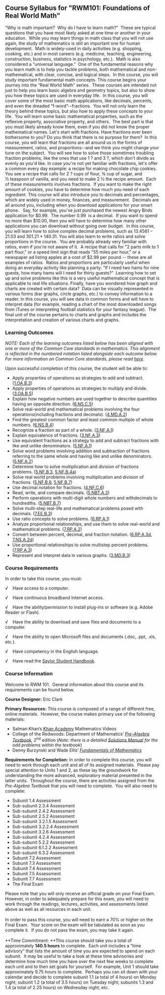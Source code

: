 Course Syllabus for "RWM101: Foundations of Real World Math"
------------------------------------------------------------

“Why is math important?  Why do I have to learn math?”  These are
typical questions that you have most likely asked at one time or another
in your education.  While you may learn things in math class that you
will not use again, the study of mathematics is still an important one
for human development.  Math is widely-used in daily activities (e.g.
shopping, cooking, etc.) and in most careers (e.g. medicine, teaching,
engineering, construction, business, statistics in psychology, etc.). 
Math is also considered a “universal language.”  One of the fundamental
reasons why you learn math is to help you tackle problems, both
mathematical and non-mathematical, with clear, concise, and logical
steps.  In this course, you will study important fundamental math
concepts. This course begins your journey into the “Real World Math”
series.  These courses are intended not just to help you learn basic
algebra and geometry topics, but also to show you how these topics are
used in everyday life.  In this course, you will cover some of the most
basic math applications, like decimals, percents, and even the dreaded
“f-word”--fractions.  You will not only learn the theory behind these
topics, but also how to apply these concepts to your life.  You will
learn some basic mathematical properties, such as the reflexive
property, associative property, and others.  The best part is that you
most likely already know them, even if you did not know the proper
mathematical names. Let's start with fractions. Have fractions ever been
bothersome to you? Do you think that there is no purpose for them?  In
this course, you will learn that fractions are all around us in the
forms of measurement, ratios, and proportions--and we think you might
change your tune on the subject.  You will see how to solve those
sometimes troubling fraction problems, like the ones that use 1 ? and 3
?, which don't divide as evenly as you'd like. In case you're not yet
familiar with fractions, let's offer a common every day example: a
recipe for making chocolate chip cookies.  You see a recipe that calls
for 2 ? cups of flour, ¾ cup of sugar, and ½ teaspoon of vanilla, and
you need to make 2 ½ the recipe amount.  Each of these measurements
involves fractions.  If you want to make the right amount of cookies,
you have to determine how much you need of each ingredient. This course
will also introduce you to decimals and percentages, which are widely
used in money, finances, and measurement.  Decimals are all around you,
including when you download applications for your smart phone.   Say,
for example, you've just purchased the newest Angry Birds application
for $0.99.  The number 0.99  is a decimal.  If you want to spend no more
than $10.00, then you will have to determine how many other applications
you can download without going over budget.  In this course, you will
learn how to solve complex decimal problems, such as 13.4561 – 21.03 and
301.21 \* 140.31. You will also learn to write ratios and solve
proportions in the course.  You are probably already very familiar with
ratios, even if you're not aware of it.  A recipe that calls for "2
parts milk to 1 part flour," or a speed limit sign that reads "55 miles
per hour," or a newspaper ad listing apples at a cost of $2.99 per
pound -- these are all examples of ratios.  Ratios and proportions are
particularly useful when doing an everyday activity like planning a
party: “If I need two hams for nine guests, how many hams will I need
for thirty guests?”  Learning how to set up and solve problems like this
is a very useful mathematical concept that is applicable to real life
situations. Finally, have you wondered how graph and charts are created
with certain data?  Data can be visually represented in various forms
(bar graphs, circle graphs, etc.) to convey information to a reader. In
this course, you will see data in common forms and will have to
interpret data (for example, reading a chart of the most downloaded
songs from iTunes or interpreting football statistics for your fantasy
league).  The final unit of the course pertains to charts and graphs and
includes the interpretation and creation of various charts and graphs.

### Learning Outcomes

*NOTE: Each of the learning outcomes listed below has been aligned with
one or more of the Common Core standards in mathematics. This alignment
is reflected in the numbered notation listed alongside each outcome
below. For more information on Common Core standards, please read
[here](http://www.corestandards.org/).*  
  
 Upon successful completion of this course, the student will be able
to:  

-   Apply properties of operations as strategies to add and subtract.
    ([1.OA.B.3](http://www.corestandards.org/Math/Content/1/OA/B/3))
-   Apply properties of operations as strategies to multiply and divide.
    ([3.OA.B.5](http://www.corestandards.org/Math/Content/3/OA/B/5))
-   Explain how negative numbers are used together to describe
    quantities having an opposite direction.
    ([6.NS.C.5](http://www.corestandards.org/Math/Content/6/NS/C/5))
-   Solve real-world and mathematical problems involving the four
    operations(including fractions and decimals).
    ([4.MD.A.2](http://www.corestandards.org/Math/Content/4/MD/A/2))
-   Find the greatest common factor and least common multiple of whole
    numbers.
    ([6.NS.B.4](http://www.corestandards.org/Math/Content/6/NS/B/4))
-   Recognize a fraction as part of a whole.
    ([3.NF.A.1](http://www.corestandards.org/Math/Content/3/NF/A/1))
-   Explain equivalence of fractions.
    ([3.NF.A.3](http://www.corestandards.org/Math/Content/3/NF/A/3))
-   Use equivalent fractions as a strategy to add and subtract fractions
    with like and unlike denominators.
    ([5.NF.A.1](http://www.corestandards.org/Math/Content/5/NF/A/1))
-   Solve word problems involving addition and subtraction of fractions
    referring to the same whole and having like and unlike denominators.
    ([5.NF.A.2](http://www.corestandards.org/Math/Content/5/NF/A/2))
-   Determine how to solve multiplication and division of fractions
    problems.
    ([5.NF.B.3](http://www.corestandards.org/Math/Content/5/NF/B/3),
    [5.NF.B.4a](http://www.corestandards.org/Math/Content/5/NF/B/4/a))
-   Solve real world problems involving multiplication and division of
    fractions.
    ([5.NF.B.6](http://www.corestandards.org/Math/Content/5/NF/B/6),
    [5.NF.B.7](http://www.corestandards.org/Math/Content/5/NF/B/7))
-   Use decimal notation for fractions.
    ([4.NF.C.6](http://www.corestandards.org/Math/Content/4/NF/C/6))
-   Read, write, and compare decimals.
    ([5.NBT.A.3](http://www.corestandards.org/Math/Content/5/NBT/A/3))
-   Perform operations with multi-digit whole numbers and withdecimals
    to hundredths.
    ([5.NBT.B.7](http://www.corestandards.org/Math/Content/5/NBT/B/7))
-   Solve multi-step real-life and mathematical problems posed with
    decimals.
    ([7.EE.B.3](http://www.corestandards.org/Math/Content/7/EE/B/3))
-   Use ratio concepts to solve problems.
    ([6.RP.A.1](http://www.corestandards.org/Math/Content/6/RP/A/1))
-   Analyze proportional relationships, and use them to solve real-world
    and mathematical problems.
    ([7.RP.A.2](http://www.corestandards.org/Math/Content/7/RP/A/2))
-   Convert between percent, decimal, and fraction notation.
    ([6.RP.A.3d](http://www.corestandards.org/Math/Content/6/RP/A/3/d),
    [7.NS.A.2d](http://www.corestandards.org/Math/Content/7/NS/A/2/d))
-   Use proportional relationships to solve multistep percent problems.
    ([7.RP.A.3](http://www.corestandards.org/Math/Content/7/RP/A/3))
-   Represent and interpret data in various graphs.
    ([3.MD.B.3](http://www.corestandards.org/Math/Content/3/MD/B/3))

### Course Requirements

In order to take this course, you must:  
  
 √    Have access to a computer.  
  
 √    Have continuous broadband Internet access.  
  
 √    Have the ability/permission to install plug-ins or software (e.g.
Adobe Reader or Flash).  
  
 √    Have the ability to download and save files and documents to a
computer.  
  
 √    Have the ability to open Microsoft files and documents (.doc,
.ppt, .xls, etc.).  
  
 √    Have competency in the English language.  
  
 √    Have read the [Saylor Student
Handbook](http://www.saylor.org/site/wp-content/uploads/2012/05/Saylor-StudentHandbook.pdf).

### Course Information

Welcome to RWM 101.  General information about this course and its
requirements can be found below.   
  
 **Course Designer:** Eric Clark  
  
 **Primary** **Resources:** This course is composed of a range of
different free, online materials.  However, the course makes primary use
of the following materials:  

-   Salman Khan’s [Khan
    Academy](http://www.khanacademy.org/) Mathematics Videos
-   College of the Redwoods: Department of Mathematics’ [*Pre-Algebra
    Textbook*](http://mathrev.redwoods.edu/PreAlgText/Prealgebra.pdf)*,*
    2<sup>nd</sup> edition (*Note: there is a detailed* *[Solutions
    Manual](http://mathrev.redwoods.edu/PreAlgText/PrealgebraSolutions.pdf) for
    the odd problems within the textbook*)
-   Denny Burzynski and Wade Ellis’ [*Fundamentals of
    Mathematics*](http://cnx.org/content/col10615/latest/)

**Requirements for Completion:** In order to complete this course, you
will need to work through each unit and all of its assigned materials. 
Please pay special attention to Units 1 and 2, as these lay the
groundwork for understanding the more advanced, exploratory material
presented in the latter units.  Throughout the course, there are
activities assigned from the *Pre-Algebra Textbook* that you will need
to complete.  You will also need to complete:  

-   Subunit 1.4 Assessment
-   Sub-subunit 2.3.4 Assessment
-   Sub-subunit 2.4.2 Assessment
-   Sub-subunit 2.5.2 Assessment
-   Sub-subunit 3.2.1.5 Assessment
-   Sub-subunit 3.2.2.4 Assessment
-   Sub-subunit 3.2.6 Assessment
-   Sub-subunit 4.2.4 Assessment
-   Sub-subunit 5.2.2 Assessment
-   Sub-subunit 6.1.2.2 Assessment
-   Sub-subunit 6.3.2 Assessment
-   Subunit 7.2 Assessment
-   Subunit 7.3 Assessment
-   Subunit 7.4 Assessment
-   Subunit 7.5 Assessment
-   Subunit 7.7 Assessment
-   The Final Exam

Please note that you will only receive an official grade on your Final
Exam.  However, in order to adequately prepare for this exam, you will
need to work through the readings, lectures, activities, and assessments
listed above as well as all resources in each unit.  
    
 In order to pass this course, you will need to earn a 70% or higher on
the Final Exam.  Your score on the exam will be tabulated as soon as you
complete it.  If you do not pass the exam, you may take it again.  
    
 **Time Commitment: **This course should take you a total of
approximately **140.5 hours** to complete.  Each unit includes a “time
advisory” that lists the amount of time you are expected to spend on
each subunit.  It may be useful to take a look at these time advisories
and determine how much time you have over the next few weeks to complete
each unit and to then set goals for yourself.  For example, Unit 1
should take approximately 9.75 hours to complete.  Perhaps you can sit
down with your calendar and decide to complete subunit 1.1 (a total of 4
hours) on Monday night; subunit 1.2 (a total of 3.5 hours) on Tuesday
night; subunits 1.3 and 1.4 (a total of 2.25 hours) on Wednesday night;
etc.  
    

